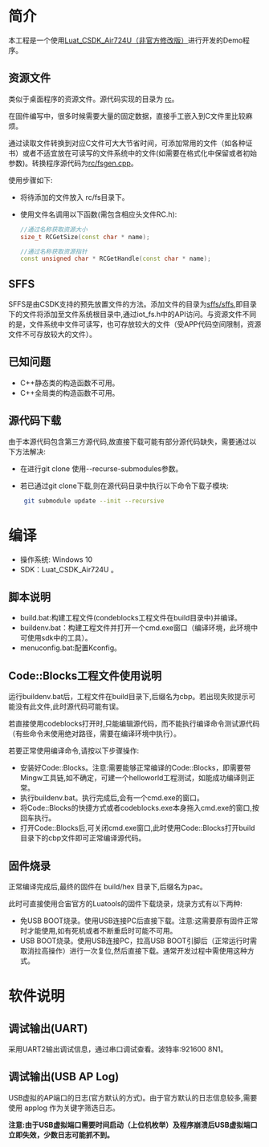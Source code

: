 # 简介

本工程是一个使用[Luat_CSDK_Air724U（非官方修改版）](https://github.com/HEYAHONG/Luat_CSDK_Air724U.git)进行开发的Demo程序。

## 资源文件

类似于桌面程序的资源文件。源代码实现的目录为 [rc](rc/)。

在固件编写中，很多时候需要大量的固定数据，直接手工嵌入到C文件里比较麻烦。

通过读取文件转换到对应C文件可大大节省时间，可添加常用的文件（如各种证书）或者不适宜放在可读写的文件系统中的文件(如需要在格式化中保留或者初始参数)。转换程序源代码为[rc/fsgen.cpp](rc/fsgen.cpp)。

使用步骤如下:

- 将待添加的文件放入 rc/fs目录下。

- 使用文件名调用以下函数(需包含相应头文件RC.h):

  ```c++
  //通过名称获取资源大小
  size_t RCGetSize(const char * name);
  
  //通过名称获取资源指针
  const unsigned char * RCGetHandle(const char * name);
  ```

## SFFS

SFFS是由CSDK支持的预先放置文件的方法。添加文件的目录为[sffs/sffs](sffs/sffs),即目录下的文件将添加至文件系统根目录中,通过iot_fs.h中的API访问。与资源文件不同的是，文件系统中文件可读写，也可存放较大的文件（受APP代码空间限制，资源文件不可存放较大的文件）。



## 已知问题

- C++静态类的构造函数不可用。
- C++全局类的构造函数不可用。

## 源代码下载

由于本源代码包含第三方源代码,故直接下载可能有部分源代码缺失，需要通过以下方法解决:

- 在进行git clone 使用--recurse-submodules参数。

- 若已通过git clone下载,则在源代码目录中执行以下命令下载子模块:

  ```bash
   git submodule update --init --recursive
  ```

# 编译

- 操作系统: Windows  10
- SDK：Luat_CSDK_Air724U 。

## 脚本说明

- build.bat:构建工程文件(condeblocks工程文件在build目录中)并编译。
- buildenv.bat：构建工程文件并打开一个cmd.exe窗口（编译环境，此环境中可使用sdk中的工具）。
- menuconfig.bat:配置Kconfig。

## Code::Blocks工程文件使用说明

运行buildenv.bat后，工程文件在build目录下,后缀名为cbp。若出现失败提示可能没有此文件,此时源代码可能有误。

若直接使用codeblocks打开时,只能编辑源代码，而不能执行编译命令测试源代码（有些命令未使用绝对路径，需要在编译环境中执行）。

若要正常使用编译命令,请按以下步骤操作:

- 安装好Code::Blocks。注意:需要能够正常编译的Code::Blocks，即需要带Mingw工具链,如不确定，可建一个helloworld工程测试，如能成功编译则正常。
- 执行buildenv.bat。执行完成后,会有一个cmd.exe的窗口。
- 将Code::Blocks的快捷方式或者codeblocks.exe本身拖入cmd.exe的窗口,按回车执行。
- 打开Code::Blocks后,可关闭cmd.exe窗口,此时使用Code::Blocks打开build目录下的cbp文件即可正常编译源代码。

## 固件烧录

正常编译完成后,最终的固件在 build/hex 目录下,后缀名为pac。

此时可直接使用合宙官方的Luatools的固件下载烧录，烧录方式有以下两种:

- 免USB BOOT烧录。使用USB连接PC后直接下载。注意:这需要原有固件正常时才能使用,如有死机或者不断重启时可能不可用。
- USB BOOT烧录。使用USB连接PC，拉高USB BOOT引脚后（正常运行时需取消拉高操作）进行一次复位,然后直接下载。通常开发过程中需使用这种方式。

# 软件说明

## 调试输出(UART)

采用UART2输出调试信息，通过串口调试查看。波特率:921600 8N1。

## 调试输出(USB AP Log)

USB虚拟的AP端口的日志(官方默认的方式)。由于官方默认的日志信息较多,需要使用 applog 作为关键字筛选日志。

**注意:由于USB虚拟端口需要时间启动（上位机枚举）及程序崩溃后USB虚拟端口立即失效，少数日志可能抓不到。**

